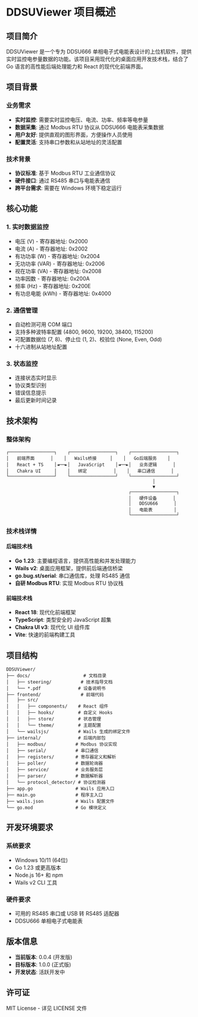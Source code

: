 # DDSUViewer 项目概述

## 项目简介

DDSUViewer 是一个专为 DDSU666 单相电子式电能表设计的上位机软件，提供实时监控电参量数据的功能。该项目采用现代化的桌面应用开发技术栈，结合了 Go 语言的高性能后端处理能力和 React 的现代化前端界面。

## 项目背景

### 业务需求
- **实时监控**: 需要实时监控电压、电流、功率、频率等电参量
- **数据采集**: 通过 Modbus RTU 协议从 DDSU666 电能表采集数据
- **用户友好**: 提供直观的图形界面，方便操作人员使用
- **配置灵活**: 支持串口参数和从站地址的灵活配置

### 技术背景
- **协议标准**: 基于 Modbus RTU 工业通信协议
- **硬件接口**: 通过 RS485 串口与电能表通信
- **跨平台需求**: 需要在 Windows 环境下稳定运行

## 核心功能

### 1. 实时数据监控
- 电压 (V) - 寄存器地址: 0x2000
- 电流 (A) - 寄存器地址: 0x2002
- 有功功率 (W) - 寄存器地址: 0x2004
- 无功功率 (VAR) - 寄存器地址: 0x2006
- 视在功率 (VA) - 寄存器地址: 0x2008
- 功率因数 - 寄存器地址: 0x200A
- 频率 (Hz) - 寄存器地址: 0x200E
- 有功总电能 (kWh) - 寄存器地址: 0x4000

### 2. 通信管理
- 自动检测可用 COM 端口
- 支持多种波特率配置 (4800, 9600, 19200, 38400, 115200)
- 可配置数据位 (7, 8)、停止位 (1, 2)、校验位 (None, Even, Odd)
- 十六进制从站地址配置

### 3. 状态监控
- 连接状态实时显示
- 协议类型识别
- 错误信息提示
- 最后更新时间记录

## 技术架构

### 整体架构
```
┌─────────────────┐    ┌─────────────────┐    ┌─────────────────┐
│   前端界面      │    │   Wails桥接     │    │   Go后端服务    │
│   React + TS    │◄──►│   JavaScript    │◄──►│   业务逻辑      │
│   Chakra UI     │    │   绑定          │    │   串口通信      │
└─────────────────┘    └─────────────────┘    └─────────────────┘
                                                       │
                                                       ▼
                                              ┌─────────────────┐
                                              │   硬件设备      │
                                              │   DDSU666      │
                                              │   电能表        │
                                              └─────────────────┘
```

### 技术栈详情

#### 后端技术栈
- **Go 1.23**: 主要编程语言，提供高性能和并发处理能力
- **Wails v2**: 桌面应用框架，提供前后端通信桥梁
- **go.bug.st/serial**: 串口通信库，处理 RS485 通信
- **自研 Modbus RTU**: 实现 Modbus RTU 协议栈

#### 前端技术栈
- **React 18**: 现代化前端框架
- **TypeScript**: 类型安全的 JavaScript 超集
- **Chakra UI v3**: 现代化 UI 组件库
- **Vite**: 快速的前端构建工具

## 项目结构

```
DDSUViewer/
├── docs/                    # 文档目录
│   ├── steering/           # 技术指导文档
│   └── *.pdf              # 设备说明书
├── frontend/               # 前端代码
│   ├── src/
│   │   ├── components/    # React 组件
│   │   ├── hooks/         # 自定义 Hooks
│   │   ├── store/         # 状态管理
│   │   └── theme/         # 主题配置
│   └── wailsjs/           # Wails 生成的绑定文件
├── internal/              # 后端内部包
│   ├── modbus/           # Modbus 协议实现
│   ├── serial/           # 串口通信
│   ├── registers/        # 寄存器定义和解析
│   ├── poller/           # 数据轮询器
│   ├── service/          # 业务服务层
│   ├── parser/           # 数据解析器
│   └── protocol_detector/ # 协议检测器
├── app.go                # Wails 应用入口
├── main.go               # 程序主入口
├── wails.json            # Wails 配置文件
└── go.mod                # Go 模块定义
```

## 开发环境要求

### 系统要求
- Windows 10/11 (64位)
- Go 1.23 或更高版本
- Node.js 16+ 和 npm
- Wails v2 CLI 工具

### 硬件要求
- 可用的 RS485 串口或 USB 转 RS485 适配器
- DDSU666 单相电子式电能表

## 版本信息

- **当前版本**: 0.0.4 (开发版)
- **目标版本**: 1.0.0 (正式版)
- **开发状态**: 活跃开发中

## 许可证

MIT License - 详见 LICENSE 文件